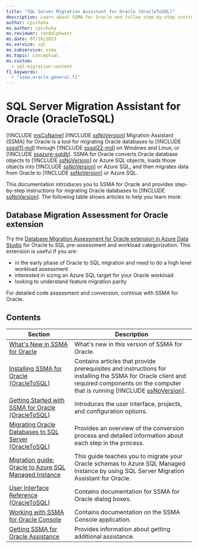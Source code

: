 ```yaml
---
title: "SQL Server Migration Assistant for Oracle (OracleToSQL)"
description: Learn about SSMA for Oracle and follow step-by-step instructions for migrating Oracle databases to SQL Server.
author: cpichuka
ms.author: cpichuka
ms.reviewer: randolphwest
ms.date: 07/10/2023
ms.service: sql
ms.subservice: ssma
ms.topic: conceptual
ms.custom:
  - sql-migration-content
f1_keywords:
  - "ssma.oracle.general.f1"
---
```

# SQL Server Migration Assistant for Oracle (OracleToSQL)

[!INCLUDE [msCoName](../../includes/msconame-md.md)] [!INCLUDE [ssNoVersion](../../includes/ssnoversion-md.md)] Migration Assistant (SSMA) for Oracle is a tool for migrating Oracle databases to [!INCLUDE [sssql11-md](../../includes/sssql11-md.md)] through [!INCLUDE [sssql22-md](../../includes/sssql22-md.md)] on Windows and Linux, or [!INCLUDE [ssazure-sqldb](../../includes/ssazure-sqldb.md)]. SSMA for Oracle converts Oracle database objects to [!INCLUDE [ssNoVersion](../../includes/ssnoversion-md.md)] or Azure SQL objects, loads those objects into [!INCLUDE [ssNoVersion](../../includes/ssnoversion-md.md)] or Azure SQL, and then migrates data from Oracle to [!INCLUDE [ssNoVersion](../../includes/ssnoversion-md.md)] or Azure SQL.

This documentation introduces you to SSMA for Oracle and provides step-by-step instructions for migrating Oracle databases to [!INCLUDE [ssNoVersion](../../includes/ssnoversion-md.md)]. The following table shows articles to help you learn more:

## Database Migration Assessment for Oracle extension

Try the [Database Migration Assessment for Oracle extension in Azure Data Studio](/azure-data-studio/extensions/database-migration-assessment-for-oracle-extension) for Oracle to SQL pre-assessment and workload categorization. This extension is useful if you are:

- in the early phase of Oracle to SQL migration and need to do a high level workload assessment
- interested in sizing an Azure SQL target for your Oracle workload
- looking to understand feature migration parity

For detailed code assessment and conversion, continue with SSMA for Oracle.

## Contents

| Section | Description |
| --- | --- |
| [What's New in SSMA for Oracle](./what-s-new-in-ssma-for-oracle-oracletosql.md) | What's new in this version of SSMA for Oracle. |
| [Installing SSMA for Oracle (OracleToSQL)](installing-ssma-for-oracle-oracletosql.md) | Contains articles that provide prerequisites and instructions for installing the SSMA for Oracle client and required components on the computer that is running [!INCLUDE [ssNoVersion](../../includes/ssnoversion-md.md)]. |
| [Getting Started with SSMA for Oracle (OracleToSQL)](getting-started-with-ssma-for-oracle-oracletosql.md) | Introduces the user interface, projects, and configuration options. |
| [Migrating Oracle Databases to SQL Server (OracleToSQL)](migrating-oracle-databases-to-sql-server-oracletosql.md) | Provides an overview of the conversion process and detailed information about each step in the process. |
| [Migration guide: Oracle to Azure SQL Managed Instance](/azure/azure-sql/migration-guides/managed-instance/oracle-to-managed-instance-guide) | This guide teaches you to migrate your Oracle schemas to Azure SQL Managed Instance by using SQL Server Migration Assistant for Oracle. |
| [User Interface Reference (OracleToSQL)](user-interface-reference-oracletosql.md) | Contains documentation for SSMA for Oracle dialog boxes. |
| [Working with SSMA for Oracle Console](working-with-ssma-for-oracle-console-oracletosql.md) | Contains documentation on the SSMA Console application. |
| [Getting SSMA for Oracle Assistance](../sql-server-migration-assistant.md) | Provides information about getting additional assistance. |
